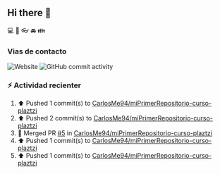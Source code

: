 ## Hi there 👋

:computer:
:pencil:
:eyeglasses:
:oncoming_automobile:
:family:

### Vias de contacto

![Website](https://img.shields.io/website)
![GitHub commit activity](https://img.shields.io/github/commit-activity/w/CarlosMe94/CarlosMe94)

### :zap: Actividad recienter
<!--RECENT_ACTIVITY:start-->
1. ⬆️ Pushed 1 commit(s) to [CarlosMe94/miPrimerRepositorio-curso-plaztzi](https://github.com/CarlosMe94/miPrimerRepositorio-curso-plaztzi)<br>
2. ⬆️ Pushed 2 commit(s) to [CarlosMe94/miPrimerRepositorio-curso-plaztzi](https://github.com/CarlosMe94/miPrimerRepositorio-curso-plaztzi)<br>
3. 🎉 Merged PR [#5](https://github.com/CarlosMe94/miPrimerRepositorio-curso-plaztzi/pull/5) in [CarlosMe94/miPrimerRepositorio-curso-plaztzi](https://github.com/CarlosMe94/miPrimerRepositorio-curso-plaztzi)<br>
4. ⬆️ Pushed 1 commit(s) to [CarlosMe94/miPrimerRepositorio-curso-plaztzi](https://github.com/CarlosMe94/miPrimerRepositorio-curso-plaztzi)<br>
5. ⬆️ Pushed 1 commit(s) to [CarlosMe94/miPrimerRepositorio-curso-plaztzi](https://github.com/CarlosMe94/miPrimerRepositorio-curso-plaztzi)<br>
<!--RECENT_ACTIVITY:end-->
